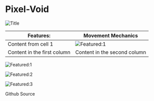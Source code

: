 # Pixel-Void

![Title](http://162.250.191.163/wordpress/wp-content/uploads/2021/02/Banner.gif)

Features: | Movement Mechanics
------------ | -------------
Content from cell 1 | ![Featured:1](http://162.250.191.163/wordpress/wp-content/uploads/2021/02/Double-Jump.gif)
Content in the first column | Content in the second column

![Featured:1](http://162.250.191.163/wordpress/wp-content/uploads/2021/02/Double-Jump.gif)

![Featured:2](http://162.250.191.163/wordpress/wp-content/uploads/2021/02/Sliding.gif)

![Featured:3](http://162.250.191.163/wordpress/wp-content/uploads/2021/02/Walking.gif)

Github Source
